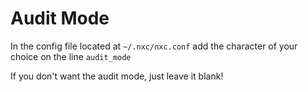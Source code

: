 # Audit Mode

In the config file located at `~/.nxc/nxc.conf` add the character of your choice on the line `audit_mode`

If you don't want the audit mode, just leave it blank!
